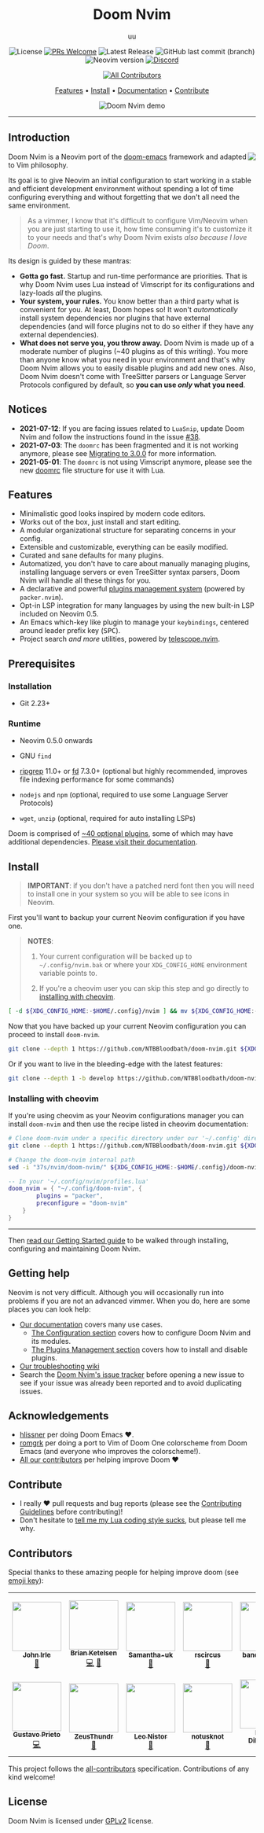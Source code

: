 <div align="center">

# Doom Nvim

uu

![License](https://img.shields.io/github/license/NTBBloodbath/doom-nvim?style=for-the-badge)
[![PRs Welcome](https://img.shields.io/badge/PRs-welcome-brightgreen.svg?style=for-the-badge)](http://makeapullrequest.com)
![Latest Release](https://img.shields.io/github/v/release/NTBBloodbath/doom-nvim?include_prereleases&style=for-the-badge&color=red)
![GitHub last commit (branch)](https://img.shields.io/github/last-commit/NTBBloodbath/doom-nvim/develop?style=for-the-badge)
![Neovim version](https://img.shields.io/badge/Neovim-0.5-57A143?style=for-the-badge&logo=neovim)
[![Discord](https://img.shields.io/badge/discord-join-7289da?style=for-the-badge&logo=discord)](https://discord.gg/xhvBM45zBf)

<!-- ALL-CONTRIBUTORS-BADGE:START - Do not remove or modify this section -->
[![All Contributors](https://img.shields.io/badge/all_contributors-14-orange.svg?style=flat-square)](#contributors-)
<!-- ALL-CONTRIBUTORS-BADGE:END -->

[Features](#features) • [Install](#install) • [Documentation] • [Contribute](#contribute)

![Doom Nvim demo](https://i.imgur.com/ejEnlEP.png)

</div>

---

## Introduction

<a href="http://ultravioletbat.deviantart.com/art/Yay-Evil-111710573">
  <img src="https://raw.githubusercontent.com/hlissner/doom-emacs/screenshots/cacochan.png" align="right" />
</a>

Doom Nvim is a Neovim port of the [doom-emacs](https://github.com/hlissner/doom-emacs) framework
and adapted to Vim philosophy.

Its goal is to give Neovim an initial configuration to start working in a stable and efficient
development environment without spending a lot of time configuring everything and without forgetting
that we don't all need the same environment.

> As a vimmer, I know that it's difficult to configure Vim/Neovim when you are just starting to use it,
> how time consuming it's to customize it to your needs and that's why Doom Nvim exists
> _also because I love Doom_.

Its design is guided by these mantras:

- **Gotta go fast.** Startup and run-time performance are priorities.
  That is why Doom Nvim uses Lua instead of Vimscript for its configurations
  and lazy-loads _all_ the plugins.
- **Your system, your rules.** You know better than a third party what is
  convenient for you. At least, Doom hopes so! It won't _automatically_
  install system dependencies nor plugins that have external dependencies
  (and will force plugins not to do so either if they have any external dependencies).
- **What does not serve you, you throw away.** Doom Nvim is made up of a moderate number
  of plugins (~40 plugins as of this writing). You more than anyone know what you need in
  your environment and that's why Doom Nvim allows you to easily disable plugins and add new ones.
  Also, Doom Nvim doesn't come with TreeSitter parsers or Language Server Protocols configured by default,
  so **you can use _only_ what you need**.

## Notices

- **2021-07-12**: If you are facing issues related to `LuaSnip`, update Doom Nvim and follow
  the instructions found in the issue [#38](https://github.com/NTBBloodbath/doom-nvim/issues/38).
- **2021-07-03**: The `doomrc` has been fragmented and it is not working anymore,
  please see [Migrating to 3.0.0](./docs/getting_started.md#migrating-to-300)
  for more information.
- **2021-05-01**: The `doomrc` is not using Vimscript anymore, please see the
  new [doomrc](./doomrc) file structure for use it with Lua.

## Features

- Minimalistic good looks inspired by modern code editors.
- Works out of the box, just install and start editing.
- A modular organizational structure for separating concerns in your config.
- Extensible and customizable, everything can be easily modified.
- Curated and sane defaults for many plugins.
- Automatized, you don't have to care about manually managing plugins, installing
  language servers or even TreeSitter syntax parsers, Doom Nvim will handle all
  these things for you.
- A declarative and powerful [plugins management system](https://github.com/wbthomason/packer.nvim)
  (powered by `packer.nvim`).
- Opt-in LSP integration for many languages by using the new
  built-in LSP included on Neovim 0.5.
- An Emacs which-key like plugin to manage your `keybindings`, centered around leader
  prefix key (<kbd>SPC</kbd>).
- Project search _and more_ utilities, powered by
  [telescope.nvim].

## Prerequisites

### Installation

- Git 2.23+

### Runtime

- Neovim 0.5.0 onwards

- GNU `find`
- [ripgrep] 11.0+ or [fd] 7.3.0+ (optional but highly recommended, improves file indexing performance for some commands)
- `nodejs` and `npm` (optional, required to use some Language Server Protocols)
- `wget`, `unzip` (optional, required for auto installing LSPs)

Doom is comprised of [~40 optional plugins][modules], some of which may have
additional dependencies. [Please visit their documentation][modules].

## Install

> **IMPORTANT**: if you don't have a patched nerd font then you will need to
> install one in your system so you will be able to see icons in Neovim.

First you'll want to backup your current Neovim configuration if you have one.

> **NOTES**:
>
> 1. Your current configuration will be backed up to `~/.config/nvim.bak`
>    or where your `XDG_CONFIG_HOME` environment variable points to.
>
> 2. If you're a cheovim user you can skip this step and go directly to
>    [installing with cheovim](#installing-with-cheovim).

```sh
[ -d ${XDG_CONFIG_HOME:-$HOME/.config}/nvim ] && mv ${XDG_CONFIG_HOME:-$HOME/.config}/nvim ${XDG_CONFIG_HOME:-$HOME/.config}/nvim.bak
```

Now that you have backed up your current Neovim configuration you can proceed to install
`doom-nvim`.

```sh
git clone --depth 1 https://github.com/NTBBloodbath/doom-nvim.git ${XDG_CONFIG_HOME:-$HOME/.config}/nvim
```

Or if you want to live in the bleeding-edge with the latest features:

```sh
git clone --depth 1 -b develop https://github.com/NTBBloodbath/doom-nvim.git ${XDG_CONFIG_HOME:-$HOME/.config}/nvim
```

### Installing with cheovim

If you're using cheovim as your Neovim configurations manager you can install `doom-nvim` and then
use the recipe listed in cheovim documentation:

```sh
# Clone doom-nvim under a specific directory under our '~/.config' directory
git clone --depth 1 https://github.com/NTBBloodbath/doom-nvim.git ${XDG_CONFIG_HOME:-$HOME/.config}/doom-nvim

# Change the doom-nvim internal path
sed -i "37s/nvim/doom-nvim/" ${XDG_CONFIG_HOME:-$HOME/.config}/doom-nvim/lua/doom/core/system/init.lua
```

```lua
-- In your '~/.config/nvim/profiles.lua'
doom_nvim = { "~/.config/doom-nvim", {
        plugins = "packer",
        preconfigure = "doom-nvim"
    }
}
```
---

Then [read our Getting Started guide][getting-started] to be walked through
installing, configuring and maintaining Doom Nvim.

## Getting help

Neovim is not very difficult. Although you will occasionally run into problems
if you are not an advanced vimmer. When you do, here are some places you can look help:

- [Our documentation][documentation] covers many use cases.
  - [The Configuration section][configuration] covers how to configure Doom Nvim and
    its modules.
  - [The Plugins Management section][plugins-management] covers how to install
    and disable plugins.
- [Our troubleshooting wiki](https://github.com/NTBBloodbath/doom-nvim/wiki/Troubleshooting)
- Search the [Doom Nvim's issue tracker](https://github.com/NTBBloodbath/doom-nvim/issues)
  before opening a new issue to see if your issue was already been reported and to
  avoid duplicating issues.

## Acknowledgements

- [hlissner](https://github.com/hlissner) per doing Doom Emacs :heart:.
- [romgrk](https://github.com/romgrk) per doing a port to Vim of Doom One
  colorscheme from Doom Emacs (and everyone who improves the colorscheme!).
- [All our contributors](#contributors) per helping improve Doom :heart:

## Contribute

- I really :heart: pull requests and bug reports (please see the [Contributing Guidelines][contribute] before contributing)!
- Don't hesitate to [tell me my Lua coding style sucks](https://github.com/NTBBloodbath/doom-nvim/issues/new),
  but please tell me why.

## Contributors

Special thanks to these amazing people for helping improve doom (see [emoji key](https://allcontributors.org/docs/en/emoji-key)):

<!-- ALL-CONTRIBUTORS-LIST:START - Do not remove or modify this section -->
<!-- prettier-ignore-start -->
<!-- markdownlint-disable -->
<table>
  <tr>
    <td align="center"><a href="https://johnirle.com/"><img src="https://avatars.githubusercontent.com/u/11879736?v=4?s=100" width="100px;" alt=""/><br /><sub><b>John Irle</b></sub></a><br /><a href="https://github.com/NTBBloodbath/doom-nvim/commits?author=JohnIrle" title="Documentation">📖</a></td>
    <td align="center"><a href="http://www.brianketelsen.com/"><img src="https://avatars.githubusercontent.com/u/37492?v=4?s=100" width="100px;" alt=""/><br /><sub><b>Brian Ketelsen</b></sub></a><br /><a href="https://github.com/NTBBloodbath/doom-nvim/commits?author=bketelsen" title="Code">💻</a> <a href="https://github.com/NTBBloodbath/doom-nvim/issues?q=author%3Abketelsen" title="Bug reports">🐛</a></td>
    <td align="center"><a href="https://github.com/Samantha-uk"><img src="https://avatars.githubusercontent.com/u/45871296?v=4?s=100" width="100px;" alt=""/><br /><sub><b>Samantha-uk</b></sub></a><br /><a href="https://github.com/NTBBloodbath/doom-nvim/commits?author=Samantha-uk" title="Documentation">📖</a></td>
    <td align="center"><a href="https://rscircus.github.io/"><img src="https://avatars.githubusercontent.com/u/1167114?v=4?s=100" width="100px;" alt=""/><br /><sub><b>rscircus</b></sub></a><br /><a href="https://github.com/NTBBloodbath/doom-nvim/commits?author=rscircus" title="Documentation">📖</a></td>
    <td align="center"><a href="http://bandithedoge.com/"><img src="https://avatars.githubusercontent.com/u/26331682?v=4?s=100" width="100px;" alt=""/><br /><sub><b>bandithedoge</b></sub></a><br /><a href="https://github.com/NTBBloodbath/doom-nvim/commits?author=bandithedoge" title="Documentation">📖</a></td>
    <td align="center"><a href="https://github.com/vhyrro"><img src="https://avatars.githubusercontent.com/u/76052559?v=4?s=100" width="100px;" alt=""/><br /><sub><b>vhyrro</b></sub></a><br /><a href="https://github.com/NTBBloodbath/doom-nvim/commits?author=vhyrro" title="Code">💻</a></td>
    <td align="center"><a href="https://github.com/Mremmalex"><img src="https://avatars.githubusercontent.com/u/40169444?v=4?s=100" width="100px;" alt=""/><br /><sub><b>Ifeanyichukwu Sampson Ebenezer</b></sub></a><br /><a href="https://github.com/NTBBloodbath/doom-nvim/issues?q=author%3AMremmalex" title="Bug reports">🐛</a></td>
  </tr>
  <tr>
    <td align="center"><a href="https://github.com/GustavoPrietoP"><img src="https://avatars.githubusercontent.com/u/70907734?v=4?s=100" width="100px;" alt=""/><br /><sub><b>Gustavo Prieto</b></sub></a><br /><a href="https://github.com/NTBBloodbath/doom-nvim/commits?author=GustavoPrietoP" title="Code">💻</a></td>
    <td align="center"><a href="https://github.com/ZeusThundr"><img src="https://avatars.githubusercontent.com/u/76399616?v=4?s=100" width="100px;" alt=""/><br /><sub><b>ZeusThundr</b></sub></a><br /><a href="https://github.com/NTBBloodbath/doom-nvim/issues?q=author%3AZeusThundr" title="Bug reports">🐛</a></td>
    <td align="center"><a href="https://github.com/leonistor"><img src="https://avatars.githubusercontent.com/u/310468?v=4?s=100" width="100px;" alt=""/><br /><sub><b>Leo Nistor</b></sub></a><br /><a href="https://github.com/NTBBloodbath/doom-nvim/issues?q=author%3Aleonistor" title="Bug reports">🐛</a></td>
    <td align="center"><a href="https://github.com/notusknot"><img src="https://avatars.githubusercontent.com/u/69602000?v=4?s=100" width="100px;" alt=""/><br /><sub><b>notusknot</b></sub></a><br /><a href="https://github.com/NTBBloodbath/doom-nvim/commits?author=notusknot" title="Documentation">📖</a></td>
    <td align="center"><a href="https://github.com/bdillahu"><img src="https://avatars.githubusercontent.com/u/2058566?v=4?s=100" width="100px;" alt=""/><br /><sub><b>Bruce Dillahunty</b></sub></a><br /><a href="https://github.com/NTBBloodbath/doom-nvim/commits?author=bdillahu" title="Documentation">📖</a> <a href="https://github.com/NTBBloodbath/doom-nvim/issues?q=author%3Abdillahu" title="Bug reports">🐛</a></td>
    <td align="center"><a href="https://github.com/amxj9"><img src="https://avatars.githubusercontent.com/u/2029709?v=4?s=100" width="100px;" alt=""/><br /><sub><b>amxj9</b></sub></a><br /><a href="https://github.com/NTBBloodbath/doom-nvim/issues?q=author%3Aamxj9" title="Bug reports">🐛</a></td>
    <td align="center"><a href="https://github.com/AceMouty"><img src="https://avatars.githubusercontent.com/u/45374681?v=4?s=100" width="100px;" alt=""/><br /><sub><b>Kyle Guerrero</b></sub></a><br /><a href="https://github.com/NTBBloodbath/doom-nvim/commits?author=AceMouty" title="Documentation">📖</a></td>
  </tr>
</table>

<!-- markdownlint-restore -->
<!-- prettier-ignore-end -->

<!-- ALL-CONTRIBUTORS-LIST:END -->

This project follows the [all-contributors](https://github.com/all-contributors/all-contributors) specification. Contributions of any kind welcome!

## License

Doom Nvim is licensed under [GPLv2](./LICENSE) license.

[contribute]: docs/contributing.md
[documentation]: docs/README.md
[getting-started]: docs/getting_started.md
[install]: docs/getting_started.md#install
[configuration]: docs/getting_started.md#configuring-doom
[plugins-management]: docs/getting_started.md#plugins-management
[modules]: docs/modules.md
[editorconfig]: http://editorconfig.org/
[fd]: https://github.com/sharkdp/fd
[ripgrep]: https://github.com/BurntSushi/ripgrep
[telescope.nvim]: https://github.com/nvim-telescope/telescope.nvim

